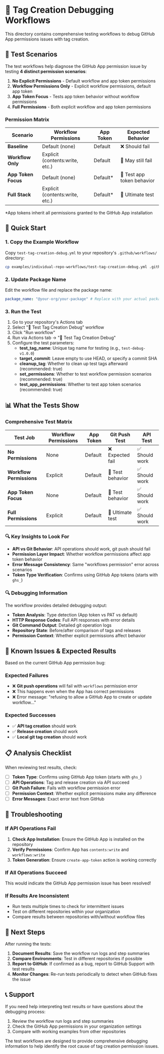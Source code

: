 # 🧪 Tag Creation Debugging Workflows

This directory contains comprehensive testing workflows to debug GitHub App permissions issues with tag creation.

## 🧪 Test Scenarios

The test workflows help diagnose the GitHub App permission issue by testing **4 distinct permission scenarios**:

1. **No Explicit Permissions** - Default workflow and app token permissions
2. **Workflow Permissions Only** - Explicit workflow permissions, default app token
3. **App Token Focus** - Tests app token behavior without workflow permissions
4. **Full Permissions** - Both explicit workflow and app token permissions

### Permission Matrix

| Scenario            | Workflow Permissions            | App Token | Expected Behavior          |
| ------------------- | ------------------------------- | --------- | -------------------------- |
| **Baseline**        | Default (none)                  | Default   | ❌ Should fail             |
| **Workflow Only**   | Explicit (contents:write, etc.) | Default   | 🤔 May still fail          |
| **App Token Focus** | Default (none)                  | Default\* | 🤔 Test app token behavior |
| **Full Stack**      | Explicit (contents:write, etc.) | Default\* | 🎯 Ultimate test           |

\*App tokens inherit all permissions granted to the GitHub App installation

## 🚀 Quick Start

### 1. Copy the Example Workflow

Copy `test-tag-creation-debug.yml` to your repository's `.github/workflows/` directory:

```bash
cp examples/individual-repo-workflows/test-tag-creation-debug.yml .github/workflows/
```

### 2. Update Package Name

Edit the workflow file and replace the package name:

```yaml
package_name: "@your-org/your-package" # Replace with your actual package name
```

### 3. Run the Test

1. Go to your repository's Actions tab
2. Select "🧪 Test Tag Creation Debug" workflow
3. Click "Run workflow"
4. Run via Actions tab → "🧪 Test Tag Creation Debug"
5. Configure the test parameters:
   - **test_tag_name**: Unique tag name for testing (e.g., `test-debug-v1.0.0`)
   - **target_commit**: Leave empty to use HEAD, or specify a commit SHA
   - **cleanup_tag**: Whether to clean up test tags afterward (recommended: true)
   - **set_permissions**: Whether to test workflow permission scenarios (recommended: true)
   - **test_app_permissions**: Whether to test app token scenarios (recommended: true)

## 📊 What the Tests Show

### Comprehensive Test Matrix

| Test Job                 | Workflow Permissions | App Token | Git Push Test    | API Test       |
| ------------------------ | -------------------- | --------- | ---------------- | -------------- |
| **No Permissions**       | None                 | Default   | ❌ Expected fail | ✅ Should work |
| **Workflow Permissions** | Explicit             | Default   | 🤔 Test behavior | ✅ Should work |
| **App Token Focus**      | None                 | Default   | 🤔 Test behavior | ✅ Should work |
| **Full Permissions**     | Explicit             | Default   | 🎯 Ultimate test | ✅ Should work |

### 🔍 Key Insights to Look For

- **API vs Git Behavior**: API operations should work, git push should fail
- **Permission Layer Impact**: Whether workflow permissions affect app token behavior
- **Error Message Consistency**: Same "workflows permission" error across scenarios
- **Token Type Verification**: Confirms using GitHub App tokens (starts with `ghs_`)

### 🔍 Debugging Information

The workflow provides detailed debugging output:

- **Token Analysis**: Type detection (App token vs PAT vs default)
- **HTTP Response Codes**: Full API responses with error details
- **Git Command Output**: Detailed git operation logs
- **Repository State**: Before/after comparison of tags and releases
- **Permission Context**: Whether explicit permissions affect behavior

## 🐛 Known Issues & Expected Results

Based on the current GitHub App permission bug:

### Expected Failures

- ❌ **Git push operations** will fail with `workflows` permission error
- ❌ This happens even when the App has correct permissions
- ❌ Error message: "refusing to allow a GitHub App to create or update workflow..."

### Expected Successes

- ✅ **API tag creation** should work
- ✅ **Release creation** should work
- ✅ **Local git tag creation** should work

## 📋 Analysis Checklist

When reviewing test results, check:

- [ ] **Token Type**: Confirms using GitHub App token (starts with `ghs_`)
- [ ] **API Operations**: Tag and release creation via API succeed
- [ ] **Git Push Failure**: Fails with workflow permission error
- [ ] **Permission Context**: Whether explicit permissions make any difference
- [ ] **Error Messages**: Exact error text from GitHub

## 🔧 Troubleshooting

### If API Operations Fail

1. **Check App Installation**: Ensure the GitHub App is installed on the repository
2. **Verify Permissions**: Confirm App has `contents:write` and `workflows:write`
3. **Token Generation**: Ensure `create-app-token` action is working correctly

### If All Operations Succeed

This would indicate the GitHub App permission issue has been resolved!

### If Results Are Inconsistent

- Run tests multiple times to check for intermittent issues
- Test on different repositories within your organization
- Compare results between repositories with/without workflow files

## 🎯 Next Steps

After running the tests:

1. **Document Results**: Save the workflow run logs and step summaries
2. **Compare Environments**: Test in different repositories if possible
3. **Report to GitHub**: If confirmed as a bug, report to GitHub Support with test results
4. **Monitor Changes**: Re-run tests periodically to detect when GitHub fixes the issue

## 📞 Support

If you need help interpreting test results or have questions about the debugging process:

1. Review the workflow run logs and step summaries
2. Check the GitHub App permissions in your organization settings
3. Compare with working examples from other repositories

The test workflows are designed to provide comprehensive debugging information to help identify the root cause of tag creation permission issues.
